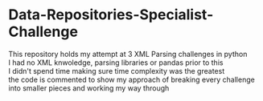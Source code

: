 # Data-Repositories-Specialist-Challenge
This repository holds my attempt at 3 XML Parsing challenges in python\
I had no XML knwoledge, parsing libraries or pandas prior to this\
I didn't spend time making sure time complexity was the greatest \
the code is commented to show my approach of breaking every challenge into smaller pieces and working my way through
